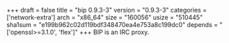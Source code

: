 +++
draft = false
title = "bip 0.9.3-3"
version = "0.9.3-3"
categories = ['network-extra']
arch = "x86_64"
size = "160056"
usize = "510445"
sha1sum = "e199b962c02d119bdf348470ea4e753a8c199dc0"
depends = "['openssl>=3.1.0', 'flex']"
+++
BIP is an IRC proxy.